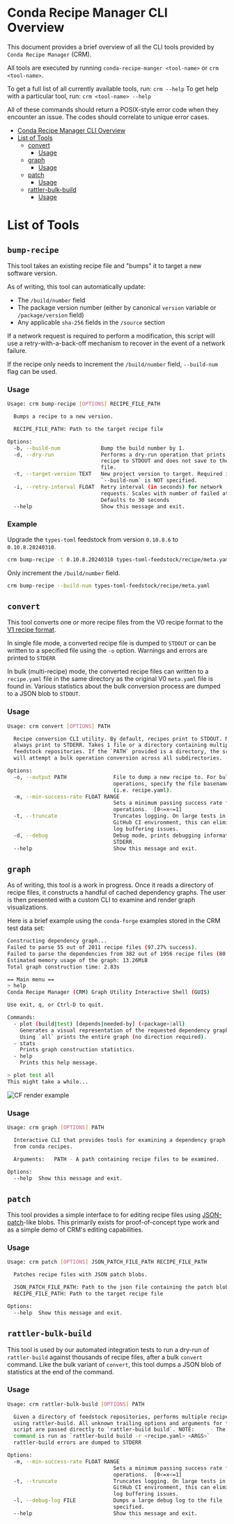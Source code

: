 # Conda Recipe Manager CLI Overview

This document provides a brief overview of all the CLI tools provided by `Conda Recipe Manager` (CRM).

All tools are executed by running `conda-recipe-manger <tool-name>` or `crm <tool-name>`.

To get a full list of all currently available tools, run: `crm --help`
To get help with a particular tool, run: `crm <tool-name> --help`

All of these commands should return a POSIX-style error code when they encounter an issue. The codes should correlate
to unique error cases.

<!-- TOC -->

- [Conda Recipe Manager CLI Overview](#conda-recipe-manager-cli-overview)
- [List of Tools](#list-of-tools)
    - [convert](#convert)
        - [Usage](#usage)
    - [graph](#graph)
        - [Usage](#usage)
    - [patch](#patch)
        - [Usage](#usage)
    - [rattler-bulk-build](#rattler-bulk-build)
        - [Usage](#usage)

<!-- /TOC -->

# List of Tools

## `bump-recipe`
This tool takes an existing recipe file and "bumps" it to target a new software version.

As of writing, this tool can automatically update:
- The `/build/number` field
- The package version number (either by canonical `version` variable or `/package/version` field)
- Any applicable `sha-256` fields in the `/source` section

If a network request is required to perform a modification, this script will use a retry-with-a-back-off mechanism to
recover in the event of a network failure.

If the recipe only needs to increment the `/build/number` field, `--build-num` flag can be used.

### Usage
```sh
Usage: crm bump-recipe [OPTIONS] RECIPE_FILE_PATH

  Bumps a recipe to a new version.

  RECIPE_FILE_PATH: Path to the target recipe file

Options:
  -b, --build-num             Bump the build number by 1.
  -d, --dry-run               Performs a dry-run operation that prints the
                              recipe to STDOUT and does not save to the recipe
                              file.
  -t, --target-version TEXT   New project version to target. Required if
                              `--build-num` is NOT specified.
  -i, --retry-interval FLOAT  Retry interval (in seconds) for network
                              requests. Scales with number of failed attempts.
                              Defaults to 30 seconds
  --help                      Show this message and exit.
```

### Example
Upgrade the `types-toml` feedstock from version `0.10.8.6` to `0.10.8.20240310`.
```sh
crm bump-recipe -t 0.10.8.20240310 types-toml-feedstock/recipe/meta.yaml
```
Only increment the `/build/number` field.
```sh
crm bump-recipe --build-num types-toml-feedstock/recipe/meta.yaml
```

## `convert`
This tool converts one or more recipe files from the V0 recipe format to the
[V1 recipe format](https://github.com/conda/ceps/blob/main/cep-14.md).

In single file mode, a converted recipe file is dumped to `STDOUT` or can be written to a specified file using the `-o`
option. Warnings and errors are printed to `STDERR`

In bulk (multi-recipe) mode, the converted recipe files can written to a `recipe.yaml` file in the same directory as
the original V0 `meta.yaml` file is found in. Various statistics about the bulk conversion process are dumped to a
JSON blob to `STDOUT`.

### Usage
```sh
Usage: crm convert [OPTIONS] PATH

  Recipe conversion CLI utility. By default, recipes print to STDOUT. Messages
  always print to STDERR. Takes 1 file or a directory containing multiple
  feedstock repositories. If the `PATH` provided is a directory, the script
  will attempt a bulk operation conversion across all subdirectories.

Options:
  -o, --output PATH               File to dump a new recipe to. For bulk
                                  operations, specify the file basename only
                                  (i.e. recipe.yaml).
  -m, --min-success-rate FLOAT RANGE
                                  Sets a minimum passing success rate for bulk
                                  operations.  [0<=x<=1]
  -t, --truncate                  Truncates logging. On large tests in a
                                  GitHub CI environment, this can eliminate
                                  log buffering issues.
  -d, --debug                     Debug mode, prints debugging information to
                                  STDERR.
  --help                          Show this message and exit.
```

## `graph`
As of writing, this tool is a work in progress. Once it reads a directory of recipe files, it constructs a handful of
cached dependency graphs. The user is then presented with a custom CLI to examine and render graph visualizations.

Here is a brief example using the `conda-forge` examples stored in the CRM test data set:
```sh
Constructing dependency graph...
Failed to parse 55 out of 2011 recipe files (97.27% success).
Failed to parse the dependencies from 382 out of 1956 recipe files (80.47% success).
Estimated memory usage of the graph: 13.26MiB
Total graph construction time: 2.83s

== Main menu ==
> help
Conda Recipe Manager (CRM) Graph Utility Interactive Shell (GUIS)

Use exit, q, or Ctrl-D to quit.

Commands:
  - plot (build|test) [depends|needed-by] (<package>|all)
    Generates a visual representation of the requested dependency graph.
    Using `all` prints the entire graph (no direction required).
  - stats
    Prints graph construction statistics.
  - help
    Prints this help message.

> plot test all
This might take a while...
```
![CF render example](../../media/img/cf_plot_test_all_example.png)

### Usage
```sh
Usage: crm graph [OPTIONS] PATH

  Interactive CLI that provides tools for examining a dependency graph created
  from conda recipes.

  Arguments:   PATH - A path containing recipe files to be examined.

Options:
  --help  Show this message and exit.
```

## `patch`
This tool provides a simple interface to for editing recipe files using
[JSON-patch](https://datatracker.ietf.org/doc/html/rfc6902)-like blobs. This primarily exists for proof-of-concept type
work and as a simple demo of CRM's editing capabilities.

### Usage
```sh
Usage: crm patch [OPTIONS] JSON_PATCH_FILE_PATH RECIPE_FILE_PATH

  Patches recipe files with JSON patch blobs.

  JSON_PATCH_FILE_PATH: Path to the json file containing the patch blobs
  RECIPE_FILE_PATH: Path to the target recipe file

Options:
  --help  Show this message and exit.
```

## `rattler-bulk-build`
This tool is used by our automated integration tests to run a dry-run of `rattler-build` against thousands of recipe
files, after a bulk `convert` command. Like the bulk variant of `convert`, this tool dumps a JSON blob of statistics
at the end of the command.

### Usage
```sh
Usage: crm rattler-bulk-build [OPTIONS] PATH

  Given a directory of feedstock repositories, performs multiple recipe builds
  using rattler-build. All unknown trailing options and arguments for this
  script are passed directly to `rattler-build build`. NOTE:     - The build
  command is run as `rattler-build build -r <recipe.yaml> <ARGS>`     -
  rattler-build errors are dumped to STDERR

Options:
  -m, --min-success-rate FLOAT RANGE
                                  Sets a minimum passing success rate for bulk
                                  operations.  [0<=x<=1]
  -t, --truncate                  Truncates logging. On large tests in a
                                  GitHub CI environment, this can eliminate
                                  log buffering issues.
  -l, --debug-log FILE            Dumps a large debug log to the file
                                  specified.
  --help                          Show this message and exit.
```
